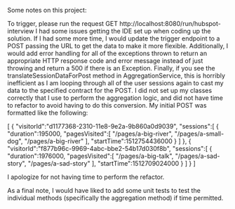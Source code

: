 Some notes on this project:

To trigger, please run the request GET http://localhost:8080/run/hubspot-interview
I had some issues getting the IDE set up when coding up the solution. If I had some more time, I would update the trigger endpoint to a POST passing the URL to get the data to make it more flexible. Additionally, I would add error handling for all of the exceptions thrown to return an appropriate HTTP response code and error message instead of just throwing and return a 500 if there is an Exception. Finally, if you see the translateSessionDataForPost method in AggregationService, this is horribly inefficient as I am looping through all of the user sessions again to cast my data to the specified contract for the POST. I did not set up my classes correctly that I use to perform the aggregation logic, and did not have time to refactor to avoid having to do this conversion. My initial POST was formatted like the following:

[
{
"visitorId":"d1177368-2310-11e8-9e2a-9b860a0d9039",
"sessions":[
{
"duration":195000,
"pagesVisited":[
"/pages/a-big-river",
"/pages/a-small-dog",
"/pages/a-big-river"
],
"startTime":1512754436000
}
]
},
{
"visitorId":"f877b96c-9969-4abc-bbe2-54b17d030f8b",
"sessions":[
{
"duration":1976000,
"pagesVisited":[
"/pages/a-big-talk",
"/pages/a-sad-story",
"/pages/a-sad-story"
],
"startTime":1512709024000
}
]
}
]

I apologize for not having time to perform the refactor.

As a final note, I would have liked to add some unit tests to test the individual methods (specifically the aggregation method) if time permitted.